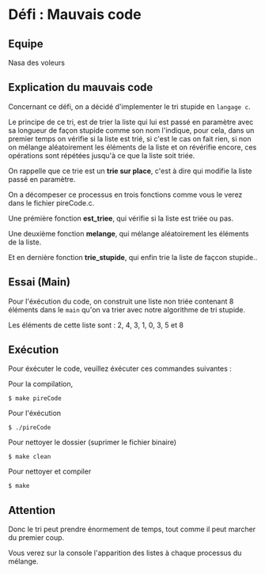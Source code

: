 # Défi : Mauvais code

## Equipe

Nasa des voleurs


## Explication du mauvais code

Concernant ce défi, on a décidé d'implementer le tri stupide en `langage c`.

Le principe de ce tri, est de trier la liste qui lui est passé en paramètre avec sa longueur de façon stupide comme son nom l'indique, pour cela, dans un premier temps on vérifie si la liste est trié, si c'est le cas on fait rien, si non on mélange aléatoirement les éléments de la liste et on révérifie encore, ces opérations sont répétées jusqu'à ce que la liste soit triée.

On rappelle que ce trie est un **trie sur place**, c'est à dire qui modifie la liste passé en paramètre.

On a décompeser ce processus en trois fonctions comme vous le verez dans le fichier pireCode.c.

Une prémière fonction **est_triee**, qui vérifie si la liste est triée ou pas.

Une deuxième fonction **melange**, qui mélange aléatoirement les éléments de la liste.

Et en dernière fonction **trie_stupide**, qui enfin trie la liste de façcon stupide..



## Essai (Main)

Pour l'éxécution du code, on construit une liste non triée contenant 8 éléments dans le `main` qu'on va trier avec notre algorithme de tri stupide.

Les éléments de cette liste sont : 2, 4, 3, 1, 0, 3, 5 et 8


## Exécution

Pour éxécuter le code, veuillez éxécuter ces commandes suivantes :

Pour la compilation,

```console
$ make pireCode
```

Pour l'éxécution

```console
$ ./pireCode
```

Pour nettoyer le dossier (suprimer le fichier binaire)

```console
$ make clean
```

Pour nettoyer et compiler

```console
$ make
```

Attention
---------

Donc le tri peut prendre énormement de temps, tout comme il peut marcher du premier coup.

Vous verez sur la console l'apparition des listes à chaque processus du mélange.

